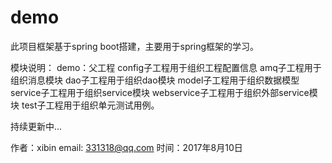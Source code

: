 # demo
此项目框架基于spring boot搭建，主要用于spring框架的学习。

模块说明：
demo：父工程
config子工程用于组织工程配置信息
amq子工程用于组织消息模块
dao子工程用于组织dao模块
model子工程用于组织数据模型
service子工程用于组织service模块
webservice子工程用于组织外部service模块
test子工程用于组织单元测试用例。


持续更新中...

作者：xibin
email: 331318@qq.com
时间：2017年8月10日